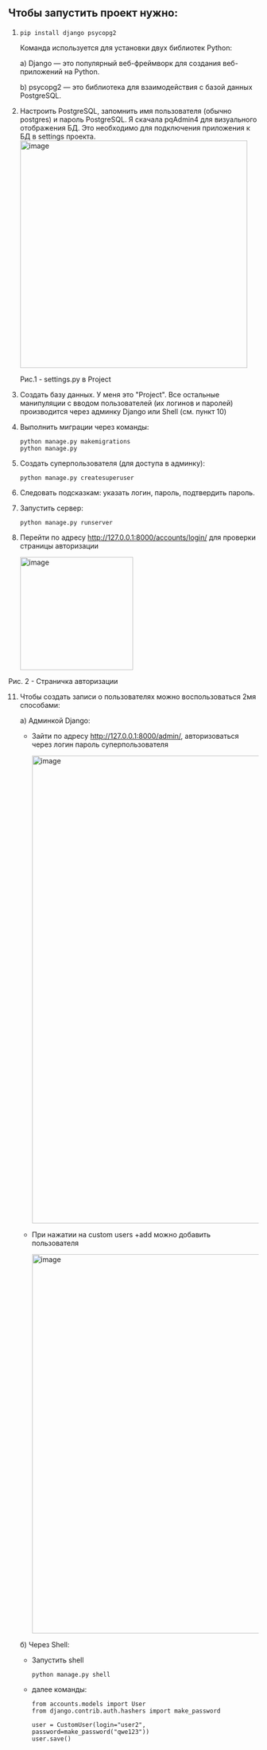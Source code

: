 ## Чтобы запустить проект нужно:
1. ```
   pip install django psycopg2
   ```
   Команда используется для установки двух библиотек Python:

      a) Django — это популярный веб-фреймворк для создания веб-приложений на Python.

      b) psycopg2 — это библиотека для взаимодействия с базой данных PostgreSQL.
3. Настроить PostgreSQL, запомнить имя пользователя (обычно postgres) и пароль PostgreSQL. Я скачала pqAdmin4 для визуального отображения БД. Это необходимо для подключения приложения к БД в settings проекта.
    <img width="457" alt="image" src="https://github.com/user-attachments/assets/f164bffb-88b8-44a3-9ec8-165fea46fc48" />

   Рис.1 - settings.py в Project
5. Создать базу данных. У меня это "Project". Все остальные манипуляции с вводом пользователей (их логинов и паролей) производится через админку Django или Shell (см. пункт 10)
6. Выполнить миграции через команды:
   ```
   python manage.py makemigrations
   python manage.py
   ```
7. Создать суперпользователя (для доступа в админку):
   ```
   python manage.py createsuperuser
   ```
8. Следовать подсказкам: указать логин, пароль, подтвердить пароль.
9. Запустить сервер:
   ```
   python manage.py runserver
   ```
10. Перейти по адресу http://127.0.0.1:8000/accounts/login/ для проверки страницы авторизации
   
      <img width="227" alt="image" src="https://github.com/user-attachments/assets/8b56a90b-1b9a-436f-91f1-2dfc34413408" />

   Рис. 2 - Страничка авторизации

11. Чтобы создать записи о пользователях можно воспользоваться 2мя способами:

    а) Админкой Django:
       - Зайти по адреcу http://127.0.0.1:8000/admin/, авторизоваться через логин пароль суперпользователя

         <img width="940" alt="image" src="https://github.com/user-attachments/assets/d4f85c8b-6283-4291-a580-2bcd60e40f54" />
       - При нажатии на custom users +add можно добавить пользователя

          <img width="762" alt="image" src="https://github.com/user-attachments/assets/410a1e47-35d4-447e-b3c1-5620c57ba39f" />
    б) Через Shell:
       - Запустить shell
         ```
         python manage.py shell
         ```
    - далее команды:
         ```
         from accounts.models import User
         from django.contrib.auth.hashers import make_password

         user = CustomUser(login="user2", password=make_password("qwe123"))
         user.save()
         ```
         


         

    
